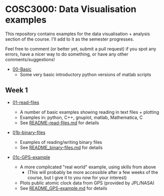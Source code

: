 # COSC3000: Data Visualisation examples

This repository contains examples for the data visualisation + analysis section of the course.
I'll add to it as the semester progresses.

Feel free to comment (or better yet, submit a pull request) if you spot any errors, have a nicer way to do something, or have any other comments/suggestions!

* [00-Basic](./00-Basic/)
  * Some very basic introductory python versions of matlab scripts

## Week 1

* [01-read-files](./01-read-files/)
  * A number of basic examples showing reading in text files + plotting
  * Examples in: python, C++, gnuplot, matlab, Mathematica, C
  * See [README-read-files.md](./01-read-files/README-read-files.md) for details

* [01b-binary-files](./01b-binary-files/)
  * Examples of reading/writing binary files
  * See [README_binary-files.md](./01b-binary-files/README_binary-files.md) for details

* [01c-GPS-example](./01c-GPS-example/)
  * A more complicated "real world" example, using skills from above
    * (This will probably be more accessible after a few weeks of the course, but I give it to you now for your interest)
  * Plots public atomic clock data from GPS (provided by JPL/NASA)
  * See [README_GPS-example.md](./01c-GPS-example/README_GPS-example.md) for details
